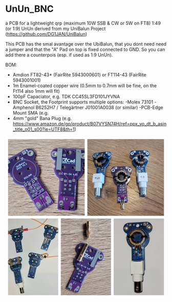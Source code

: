 # UnUn_BNC
a PCB for a lightweight qrp (maximum 10W SSB & CW or 5W on FT8) 1:49  (or 1:9) UnUn
derived from my UniBalun Project (https://github.com/DG1JAN/UniBalun)

This PCB has the smal avantage over the UbiBalun, that you dont need need a jumper and that the "A" Pad on top is fixed connected to GND. So you
can add there a counterpois (esp. if used as 1:9 UnUn). 

BOM:
- Amdion FT82-43* (FairRite 5943000601) or FT114-43 (FairRite 5943001001)
- 1m Enamel-coated copper wire (0.5mm to 0.7mm will be fine, on the Ft114 also 1mm will fit)
- 100pF Capaciator, e.g. TDK CC45SL3FD101JYVNA
- BNC Socket, the Footprint supports multiple options:
    -Molex 73101 
    -Amphenol B6252H7 / Telegärtner J01001A0038 (or similar)
    -PCB-Edge Mount SMA (e.g.
- 4mm "gold" Bana Plug (e.g. https://www.amazon.de/gp/product/B07VYSN74H/ref=ppx_yo_dt_b_asin_title_o01_s00?ie=UTF8&th=1)

![alt text](https://github.com/DG1JAN/UniBalun/blob/main/rev1_1.jpg)
